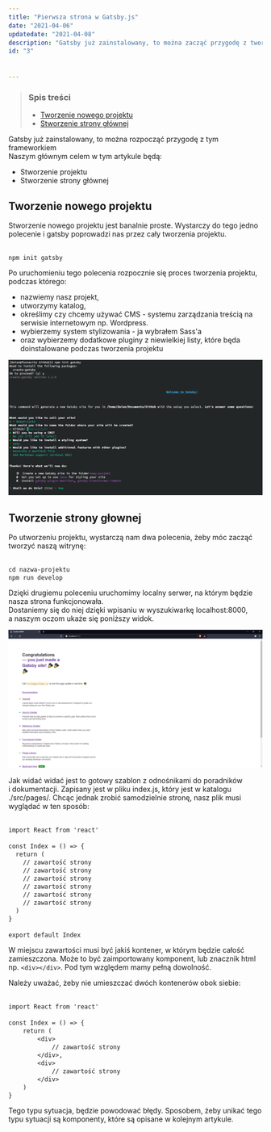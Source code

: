 ```yaml
---
title: "Pierwsza strona w Gatsby.js"
date: "2021-04-06"
updatedate: "2021-04-08"
description: "Gatsby już zainstalowany, to można zacząć przygodę z tworzeniem naszej pierwszej strony. Utworzymy projekt, stronę główną, stronę 404"
id: "3"


---
```



<article class='article'>

<blockquote class="article__tableofcontent"> 
    <h3>
    	Spis treści
    </h3>
    <ul>
        <li>
            <a href="#post1">
                Tworzenie nowego projektu
            </a>
        </li>
        <li>
            <a href="#post2">
                Stworzenie strony głównej
            </a>
        </li>
    </ul>
</blockquote>


<div class="article__content">

Gatsby już zainstalowany, to można rozpocząć przygodę z&nbsp;tym frameworkiem   
Naszym głównym celem w tym artykule będą:

* Stworzenie projektu
* Stworzenie strony głównej



<h2 id="post1">
    Tworzenie nowego projektu
</h2>


Stworzenie nowego projektu jest banalnie proste. Wystarczy do tego jedno polecenie i&nbsp;gatsby poprowadzi nas przez cały tworzenia projektu.   
    

```Shell

npm init gatsby
```

Po uruchomieniu tego polecenia rozpocznie się proces tworzenia projektu, podczas którego:

* nazwiemy nasz projekt, 
* utworzymy katalog, 
* określimy czy chcemy używać CMS - systemu zarządzania treścią na serwisie internetowym np. Wordpress.
* wybierzemy system stylizowania - ja wybrałem Sass'a
* oraz wybierzemy dodatkowe pluginy z niewielkiej listy, które będa doinstalowane podczas tworzenia projektu

![tworzenie projektu gatsby](npminitgatsby.png)

<h2 id="post2">
    Tworzenie strony głownej
</h2>


Po utworzeniu projektu, wystarczą nam dwa polecenia, żeby móc zacząć tworzyć naszą witrynę:

```Shell    
    
cd nazwa-projektu
npm run develop
```

Dzięki drugiemu poleceniu uruchomimy localny serwer, na którym będzie nasza strona funkcjonowała.   
Dostaniemy się do niej dzięki wpisaniu w wyszukiwarkę <span>localhost:8000</span>, a&nbsp;naszym oczom ukaże się poniższy widok.

![domyślna strona](localhost.PNG)

Jak widać widać jest to gotowy szablon z&nbsp;odnośnikami do poradników i&nbsp;dokumentacji. Zapisany jest w pliku index.js, który jest w katalogu <span class="file_path">./src/pages/</span>. Chcąc jednak zrobić samodzielnie stronę, nasz plik musi wyglądać w&nbsp;ten sposób:

```JSX 
    
import React from 'react'

const Index = () => {
  return (
    // zawartość strony
    // zawartość strony
    // zawartość strony
    // zawartość strony
    // zawartość strony
    // zawartość strony
  )
}

export default Index
```

W miejscu zawartości musi być jakiś kontener, w którym będzie całość zamieszczona. Może to być zaimportowany komponent, lub znacznik html np. <span>`<div></div>`</span>. Pod tym względem mamy pełną dowolność.     

Należy uważać, żeby nie umieszczać dwóch kontenerów obok siebie:

```JSX
    
import React from 'react'

const Index = () => {
    return (
    	<div>
        	// zawartość strony
        </div>,
        <div>
        	// zawartość strony
        </div>
    )
}
```

Tego typu sytuacja, będzie powodować błędy. Sposobem, żeby unikać tego typu sytuacji są komponenty, które są opisane w kolejnym artykule.

</div>

</article>